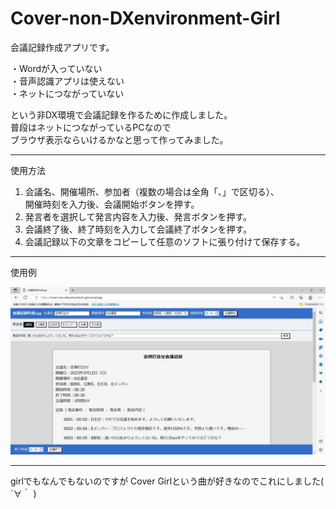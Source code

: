 # Cover-non-DXenvironment-Girl
会議記録作成アプリです。

・Wordが入っていない  
・音声認識アプリは使えない  
・ネットにつながっていない

という非DX環境で会議記録を作るために作成しました。  
普段はネットにつながっているPCなので  
ブラウザ表示ならいけるかなと思って作ってみました。

---  
使用方法
1. 会議名、開催場所、参加者（複数の場合は全角「、」で区切る）、  
開催時刻を入力後、会議開始ボタンを押す。
2. 発言者を選択して発言内容を入力後、発言ボタンを押す。
3. 会議終了後、終了時刻を入力して会議終了ボタンを押す。
4. 会議記録以下の文章をコピーして任意のソフトに張り付けて保存する。


---  

使用例  

![画像の説明](img/example_img.jpg "example")

---  
girlでもなんでもないのですが
Cover Girlという曲が好きなのでこれにしました( ´∀｀ )

